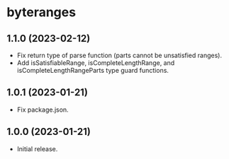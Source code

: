 # byteranges

## 1.1.0 (2023-02-12)

- Fix return type of parse function (parts cannot be unsatisfied ranges).
- Add isSatisfiableRange, isCompleteLengthRange, and isCompleteLengthRangeParts type guard functions.

## 1.0.1 (2023-01-21)

- Fix package.json.

## 1.0.0 (2023-01-21)

- Initial release.
